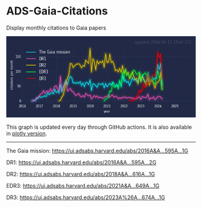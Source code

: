 # ADS-Gaia-Citations
Display monthly citations to Gaia papers



![image](citations_per_month.png)

This graph is updated every day through GitHub actions. It is also available in [plotly version](https://tristancantatgaudin.github.io/ADS-Gaia-Citations/ads-citations-plotly.html).

---

The Gaia mission: https://ui.adsabs.harvard.edu/abs/2016A&A...595A...1G

DR1: https://ui.adsabs.harvard.edu/abs/2016A&A...595A...2G

DR2: https://ui.adsabs.harvard.edu/abs/2018A&A...616A...1G

EDR3: https://ui.adsabs.harvard.edu/abs/2021A&A...649A...1G

DR3: https://ui.adsabs.harvard.edu/abs/2023A%26A...674A...1G
